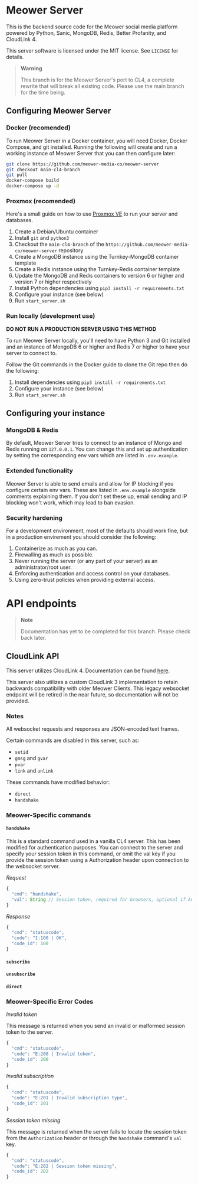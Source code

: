 # Meower Server
This is the backend source code for the Meower social media platform powered by Python, Sanic, MongoDB, Redis, Better Profanity, and CloudLink 4.

This server software is licensed under the MIT license. See `LICENSE` for details.

> **Warning**
>
> This branch is for the Meower Server's port to CL4, a complete rewrite that will break all existing code. Please use the main branch for the time being. 

## Configuring Meower Server
### Docker (recomended)
To run Meower Server in a Docker container, you will need Docker, Docker Compose, and git installed. Running the following will create and run a working instance of Meower Server that you can then configure later:

```sh
git clone https://github.com/meower-media-co/meower-server
git checkout main-cl4-branch
git pull
docker-compose build
docker-compose up -d
```
### Proxmox  (recomended)
Here's a small guide on how to use [Proxmox VE](https://www.proxmox.com/en/proxmox-ve) to run your server and databases.

1. Create a Debian/Ubuntu container
2. Install `git` and `python3`
3. Checkout the `main-cl4-branch` of the `https://github.com/meower-media-co/meower-server` repository
4. Create a MongoDB instance using the Turnkey-MongoDB container template
5. Create a Redis instance using the Turnkey-Redis container template
6. Update the MongoDB and Redis containers to version 6 or higher and version 7 or higher respectively
7. Install Python dependencies using `pip3 install -r requirements.txt`
8. Configure your instance (see below)
9. Run `start_server.sh`

### Run locally (development use)
**DO NOT RUN A PRODUCTION SERVER USING THIS METHOD**

To run Meower Server locally, you'll need to have Python 3 and Git installed and an instance of MongoDB 6 or higher and Redis 7 or higher to have your server to connect to.

Follow the Git commands in the Docker guide to clone the Git repo then do the following:
1. Install dependencies using `pip3 install -r requirements.txt`
2. Configure your instance (see below)
3. Run `start_server.sh`

## Configuring your instance
### MongoDB & Redis
By default, Meower Server tries to connect to an instance of Mongo and Redis running on `127.0.0.1`. You can change this and set up authentication by setting the corresponding env vars which are listed in `.env.example`.

### Extended functionality
Meower Server is able to send emails and allow for IP blocking if you configure certain env vars. These are listed in `.env.example` alongside comments explaining them. If you don't set these up, email sending and IP blocking won't work, which may lead to ban evasion.

### Security hardening
For a development environment, most of the defaults should work fine, but in a production envirement you should consider the following:
1. Containerize as much as you can.
2. Firewalling as much as possible.
3. Never running the server (or any part of your server) as an administrator/root user.
4. Enforcing authentication and access control on your databases.
5. Using zero-trust policies when providing external access.

# API endpoints

> **Note**
>
> Documentation has yet to be completed for this branch. Please check back later.

## CloudLink API
This server utilizes CloudLink 4. Documentation can be found [here](https://github.com/MikeDev101/cloudlink/wiki).

This server also utilizes a custom CloudLink 3 implementation to retain backwards compatibility with older Meower Clients. This legacy websocket endpoint will be retired in the near future, so documentation will not be provided.

### Notes
All websocket requests and responses are JSON-encoded text frames.

Certain commands are disabled in this server, such as:
* `setid`
* `gmsg` and `gvar`
* `pvar`
* `link` and `unlink`

These commands have modified behavior:
* `direct`
* `handshake`

### Meower-Specific commands

#### `handshake`
This is a standard command used in a vanilla CL4 server. This has been modified for authentication purposes.
You can connect to the server and specify your session token in this command, or omit the val key if you
provide the session token using a Authorization header upon connection to the websocket server.

*Request*
```js
{
  "cmd": "handshake",
  "val": String // Session token, required for browsers, optional if Authorization header is provided
}
```

*Response*
```js
{
  "cmd": "statuscode",
  "code": "I:100 | OK",
  "code_id": 100
}
```

#### `subscribe`

#### `unsubscribe`

#### `direct`

### Meower-Specific Error Codes

*Invalid token*

This message is returned when you send an invalid or malformed session token to the server.

```js
{
  "cmd": "statuscode",
  "code": "E:200 | Invalid token",
  "code_id": 200
}
```

*Invalid subscription*
```js
{
  "cmd": "statuscode",
  "code": "E:201 | Invalid subscription type",
  "code_id": 201
}
```

*Session token missing*

This message is returned when the server fails to locate the session token from the `Authorization` header or through the `handshake` command's `val` key.

```js
{
  "cmd": "statuscode",
  "code": "E:202 | Session token missing",
  "code_id": 202
}
```
